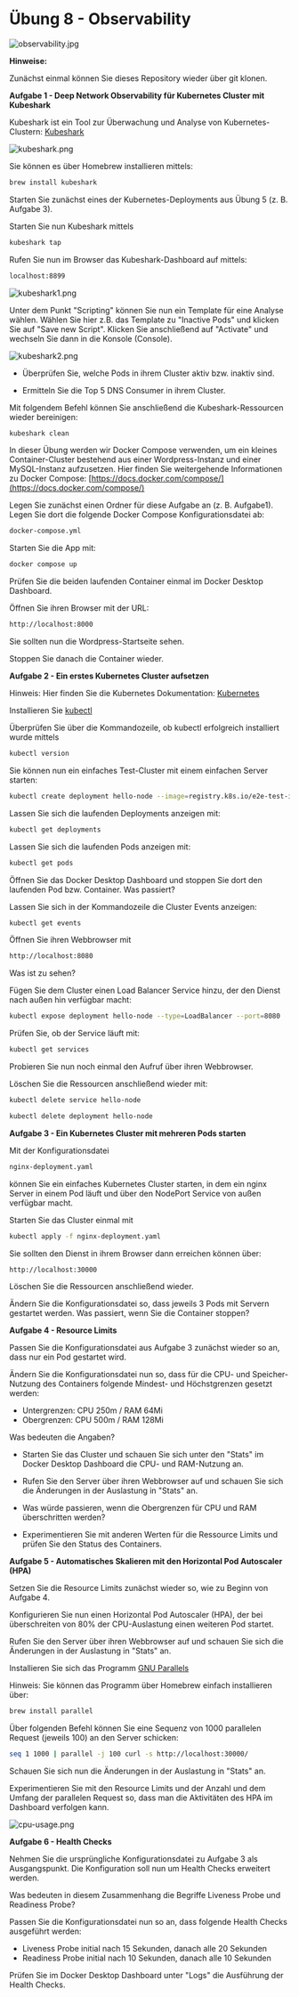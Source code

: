 # Übung 8 - Observability

![observability.jpg](observability.jpg)

**Hinweise:**

Zunächst einmal können Sie dieses Repository wieder über git klonen.  

**Aufgabe 1 - Deep Network Observability für Kubernetes Cluster mit Kubeshark**

Kubeshark ist ein Tool zur Überwachung und Analyse von Kubernetes-Clustern: [Kubeshark](https://www.kubeshark.co/)  

![kubeshark.png](kubeshark.png)

Sie können es über Homebrew installieren mittels:

   ```bash
brew install kubeshark
   ```
Starten Sie zunächst eines der Kubernetes-Deployments aus Übung 5 (z. B. Aufgabe 3).  

Starten Sie nun Kubeshark mittels

   ```bash
kubeshark tap
   ```

Rufen Sie nun im Browser das Kubeshark-Dashboard auf mittels:

   ```bash
localhost:8899
   ```
![kubeshark1.png](kubeshark1.png)

Unter dem Punkt "Scripting" können Sie nun ein Template für eine Analyse wählen. Wählen Sie hier z.B. das Template zu "Inactive Pods" und klicken Sie auf "Save new Script". Klicken Sie anschließend auf "Activate" und wechseln Sie dann in die Konsole (Console).  

![kubeshark2.png](kubeshark2.png)

- Überprüfen Sie, welche Pods in ihrem Cluster aktiv bzw. inaktiv sind.   

- Ermitteln Sie die Top 5 DNS Consumer in ihrem Cluster.

Mit folgendem Befehl können Sie anschließend die Kubeshark-Ressourcen wieder bereinigen:

   ```bash
kubeshark clean
   ```

In dieser Übung werden wir Docker Compose verwenden, um ein kleines Container-Cluster bestehend aus einer Wordpress-Instanz und einer MySQL-Instanz aufzusetzen. Hier finden Sie weitergehende Informationen zu Docker Compose: [https://docs.docker.com/compose/](https://docs.docker.com/compose/)  

Legen Sie zunächst einen Ordner für diese Aufgabe an (z. B. Aufgabe1).  Legen Sie dort die folgende Docker Compose Konfigurationsdatei ab:
   ```bash
docker-compose.yml
   ```
Starten Sie die App mit:
   ```bash
docker compose up
   ```
Prüfen Sie die beiden laufenden Container einmal im Docker Desktop Dashboard.  

Öffnen Sie ihren Browser mit der URL:
   ```bash
http://localhost:8000
   ```
Sie sollten nun die Wordpress-Startseite sehen.  

Stoppen Sie danach die Container wieder.

**Aufgabe 2 - Ein erstes Kubernetes Cluster aufsetzen**

Hinweis: Hier finden Sie die Kubernetes Dokumentation: [Kubernetes](https://kubernetes.io/docs/home/)

Installieren Sie [kubectl](https://kubernetes.io/de/docs/tasks/tools/install-kubectl/)

Überprüfen Sie über die Kommandozeile, ob kubectl erfolgreich installiert wurde mittels
   ```bash
kubectl version
   ```
Sie können nun ein einfaches Test-Cluster mit einem einfachen Server starten:

   ```bash
kubectl create deployment hello-node --image=registry.k8s.io/e2e-test-images/agnhost:2.39 -- /agnhost netexec --http-port=8080

   ```
Lassen Sie sich die laufenden Deployments anzeigen mit:
   ```bash
kubectl get deployments

   ```
Lassen Sie sich die laufenden Pods anzeigen mit:
   ```bash
kubectl get pods

   ```
Öffnen Sie das Docker Desktop Dashboard und stoppen Sie dort den laufenden Pod bzw. Container. Was passiert?

Lassen Sie sich in der Kommandozeile die Cluster Events anzeigen:
   ```bash
kubectl get events

   ```
Öffnen Sie ihren Webbrowser mit 
   ```bash
http://localhost:8080
   ```
Was ist zu sehen?

Fügen Sie dem Cluster einen Load Balancer Service hinzu, der den Dienst nach außen hin verfügbar macht:
   ```bash
kubectl expose deployment hello-node --type=LoadBalancer --port=8080

   ```
Prüfen Sie, ob der Service läuft mit:
   ```bash
kubectl get services

   ```
Probieren Sie nun noch einmal den Aufruf über ihren Webbrowser.

Löschen Sie die Ressourcen anschließend wieder mit:
   ```bash
kubectl delete service hello-node

   ```
   ```bash
kubectl delete deployment hello-node

   ```
**Aufgabe 3 - Ein Kubernetes Cluster mit mehreren Pods starten**

Mit der Konfigurationsdatei 
   ```bash
nginx-deployment.yaml

   ```
können Sie ein einfaches Kubernetes Cluster starten, in dem ein nginx Server in einem Pod läuft und über den NodePort Service von außen verfügbar macht.  

Starten Sie das Cluster einmal mit
   ```bash
kubectl apply -f nginx-deployment.yaml

   ```
Sie sollten den Dienst in ihrem Browser dann erreichen können über:
   ```bash
http://localhost:30000

   ```
Löschen Sie die Ressourcen anschließend wieder.  

Ändern Sie die Konfigurationsdatei so, dass jeweils 3 Pods mit Servern gestartet werden. Was passiert, wenn Sie die Container stoppen?

**Aufgabe 4 - Resource Limits**

Passen Sie die Konfigurationsdatei aus Aufgabe 3 zunächst wieder so an, dass nur ein Pod gestartet wird.  

Ändern Sie die Konfigurationsdatei nun so, dass für die CPU- und Speicher-Nutzung des Containers folgende Mindest- und Höchstgrenzen gesetzt werden:

- Untergrenzen: CPU 250m / RAM 64Mi
- Obergrenzen: CPU 500m / RAM 128Mi

Was bedeuten die Angaben?  

- Starten Sie das Cluster und schauen Sie sich unter den "Stats" im Docker Desktop Dashboard die CPU- und RAM-Nutzung an.  

- Rufen Sie den Server über ihren Webbrowser auf und schauen Sie sich die Änderungen in der Auslastung in "Stats" an.

- Was würde passieren, wenn die Obergrenzen für CPU und RAM überschritten werden?   

- Experimentieren Sie mit anderen Werten für die Ressource Limits und prüfen Sie den Status des Containers.

**Aufgabe 5 - Automatisches Skalieren mit den Horizontal Pod Autoscaler (HPA)**

Setzen Sie die Resource Limits zunächst wieder so, wie zu Beginn von Aufgabe 4.  

Konfigurieren Sie nun einen Horizontal Pod Autoscaler (HPA), der bei überschreiten von 80% der CPU-Auslastung einen weiteren Pod startet.

Rufen Sie den Server über ihren Webbrowser auf und schauen Sie sich die Änderungen in der Auslastung in "Stats" an.

Installieren Sie sich das Programm [GNU Parallels](https://www.gnu.org/software/parallel/)  

Hinweis: Sie können das Programm über Homebrew einfach installieren über:
   ```bash
brew install parallel

   ```

Über folgenden Befehl können Sie eine Sequenz von 1000 parallelen Request (jeweils 100) an den Server schicken:
   ```bash
seq 1 1000 | parallel -j 100 curl -s http://localhost:30000/

   ```
Schauen Sie sich nun die Änderungen in der Auslastung in "Stats" an.  

Experimentieren Sie mit den Resource Limits und der Anzahl und dem Umfang der parallelen Request so, dass man die Aktivitäten des HPA im Dashboard verfolgen kann.  

![cpu-usage.png](cpu-usage.png)

**Aufgabe 6 - Health Checks**

Nehmen Sie die ursprüngliche Konfigurationsdatei zu Aufgabe 3 als Ausgangspunkt.  Die Konfiguration soll nun um Health Checks erweitert werden.  

Was bedeuten in diesem Zusammenhang die Begriffe Liveness Probe und Readiness Probe?  

Passen Sie die Konfigurationsdatei nun so an, dass folgende Health Checks ausgeführt werden:

- Liveness Probe initial nach 15 Sekunden, danach alle 20 Sekunden
- Readiness Probe initial nach 10 Sekunden, danach alle 10 Sekunden

Prüfen Sie im Docker Desktop Dashboard unter "Logs" die Ausführung der Health Checks.

 
